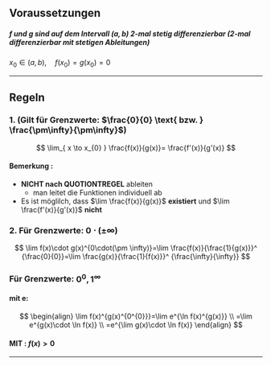 ## Voraussetzungen 
##### f und g sind auf dem Intervall $(a,b)$ *2-mal stetig differenzierbar* (2-mal differenzierbar mit stetigen Ableitungen)

$x_{0}\in (a,b), \quad f(x_{0})=g(x_{0})=0$

---
## Regeln 
### 1. (Gilt für Grenzwerte: $\frac{0}{0} \text{ bzw. } \frac{\pm\infty}{\pm\infty}$)
$$
\lim_{  x \to x_{0} } \frac{f(x)}{g(x)}= \frac{f'(x)}{g'(x)} 
$$
#### Bemerkung : 
- **NICHT nach QUOTIONTREGEL** ableiten
	- man leitet die Funktionen individuell ab
- Es ist möglilch, dass $\lim \frac{f(x)}{g(x)}$ **existiert** und $\lim \frac{f'(x)}{g'(x)}$ **nicht**



### 2. Für Grenzwerte: $0\cdot(\pm \infty)$
$$
\lim f(x)\cdot g(x)^{0\cdot(\pm \infty)}=\lim \frac{f(x)}{\frac{1}{g(x)}}^ {\frac{0}{0}}=\lim \frac{g(x)}{\frac{1}{f(x)}}^ {\frac{\infty}{\infty}}
$$
### Für Grenzwerte: $0^{0}, 1^{\infty}$
#### mit e:
$$
\begin{align}
\lim f(x)^{g(x)^{0^{0}}}=\lim e^{\ln f(x)^{g(x)}} \\
=\lim e^{g(x)\cdot \ln f(x)} \\
=e^{\lim g(x)\cdot \ln f(x)}
\end{align}
$$
#### MIT : $f(x)>0$

---
